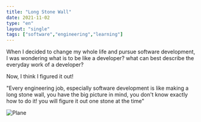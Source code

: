 ```yaml
---
title: "Long Stone Wall"
date: 2021-11-02
type: "en"
layout: "single"
tags: ["software","engineering","learning"]
---
```

When I decided to change my whole life and pursue software development, I was wondering what is to be like a developer? what can best describe the everyday work of a developer?

Now, I think I figured it out!

"Every engineering job, especially software development is like making a long stone wall, you have the big picture in mind, you don't know exactly how to do it! you will figure it out one stone at the time"

![Plane](long-stone-wall.jpg)
